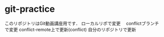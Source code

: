  # git-practice
このリポジトリはGit動画講座用です．
ローカルリポで変更　
conflictブランチで変更
conflict-remote上で更新(conflict)
自分のリポジトリで更新